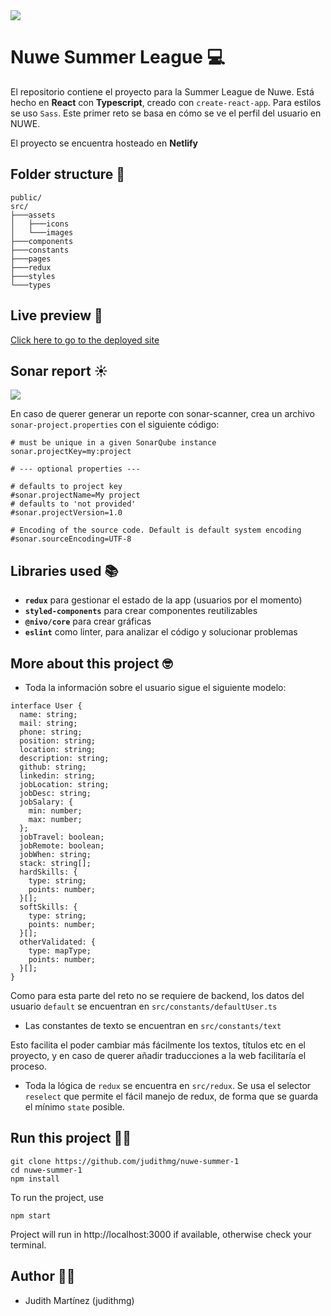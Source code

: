 <img src="https://nuwe.io/_next/image?url=%2Flogo_color.png&w=64&q=75"/>


# Nuwe Summer League 💻

El repositorio contiene el proyecto para la Summer League de Nuwe. Está hecho en **React** con **Typescript**, creado con `create-react-app`. Para estilos se uso `Sass`. Este primer reto se basa en cómo se ve el perfil del usuario en NUWE. 

El proyecto se encuentra hosteado en **Netlify**


## Folder structure 📁
```
public/
src/
├───assets      
│   ├───icons   
│   └───images  
├───components  
├───constants
├───pages
├───redux
├───styles
└───types
```
## Live preview 📳

[Click here to go to the deployed site](https://nuwe-summer1.netlify.app)

## Sonar report ☀

<img src="https://github.com/judithmg/nuwe-summer-1/blob/main/public/images/sonar.png?raw=true"/>

En caso de querer generar un reporte con sonar-scanner, crea un archivo `sonar-project.properties` con el siguiente código:

```
# must be unique in a given SonarQube instance
sonar.projectKey=my:project

# --- optional properties ---

# defaults to project key
#sonar.projectName=My project
# defaults to 'not provided'
#sonar.projectVersion=1.0
 
# Encoding of the source code. Default is default system encoding
#sonar.sourceEncoding=UTF-8
```

## Libraries used 📚
- **`redux`** para gestionar el estado de la app (usuarios por el momento)
- **`styled-components`** para crear componentes reutilizables
- **`@nivo/core`** para crear gráficas
- **`eslint`** como linter, para analizar el código y solucionar problemas

## More about this project 🤓

- Toda la información sobre el usuario sigue el siguiente modelo:

```
interface User {
  name: string;
  mail: string;
  phone: string;
  position: string;
  location: string;
  description: string;
  github: string;
  linkedin: string;
  jobLocation: string;
  jobDesc: string;
  jobSalary: {
    min: number;
    max: number;
  };
  jobTravel: boolean;
  jobRemote: boolean;
  jobWhen: string;
  stack: string[];
  hardSkills: {
    type: string;
    points: number;
  }[];
  softSkills: {
    type: string;
    points: number;
  }[];
  otherValidated: {
    type: mapType;
    points: number;
  }[];
}
```

Como para esta parte del reto no se requiere de backend, los datos del usuario `default` se encuentran en `src/constants/defaultUser.ts`

- Las constantes de texto se encuentran en `src/constants/text`

Esto facilita el poder cambiar más fácilmente los textos, títulos etc en el proyecto, y en caso de querer añadir traducciones a la web facilitaría el proceso.

- Toda la lógica de `redux` se encuentra en `src/redux`. Se usa el selector `reselect` que permite el fácil manejo de redux, de forma que se guarda el mínimo `state` posible.


## Run this project 🏃‍♀️

```
git clone https://github.com/judithmg/nuwe-summer-1
cd nuwe-summer-1
npm install
```

To run the project, use
```
npm start
```

Project will run in http://localhost:3000 if available, otherwise check your terminal.

## Author 👩‍💻
- Judith Martínez (judithmg)

